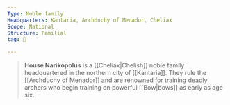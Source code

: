 ```yaml
---
Type: Noble family
Headquarters: Kantaria, Archduchy of Menador, Cheliax
Scope: National
Structure: Familial
tag: 👥

---
```


> **House Narikopolus** is a [[Cheliax|Chelish]] noble family headquartered in the northern city of [[Kantaria]]. They rule the [[Archduchy of Menador]] and are renowned for training deadly archers who begin training on powerful [[Bow|bows]] as early as age six.









